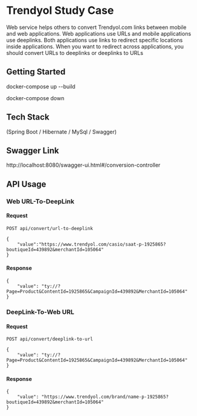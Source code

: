 # Trendyol Study Case

Web service helps others to convert Trendyol.com links between mobile and web applications. Web applications use URLs and mobile applications use deeplinks. Both applications use links to redirect specific locations inside applications. When you want to redirect across applications, you should convert URLs to deeplinks or deeplinks to URLs 

## Getting Started

docker-compose up --build

docker-compose down

## Tech Stack
(Spring Boot / Hibernate / MySql / Swagger)

## Swagger Link
http://localhost:8080/swagger-ui.html#/conversion-controller

## API Usage

### Web URL-To-DeepLink
#### Request
`POST api/convert/url-to-deeplink`

    {
        "value":"https://www.trendyol.com/casio/saat-p-1925865?boutiqueId=439892&merchantId=105064"
    }
    
#### Response
    {
        "value": "ty://?Page=Product&ContentId=1925865&CampaignId=439892&MerchantId=105064"
    }
    
### DeepLink-To-Web URL
#### Request
`POST api/convert/deeplink-to-url`

    {
        "value": "ty://?Page=Product&ContentId=1925865&CampaignId=439892&MerchantId=105064"
    }
    
#### Response
    {
        "value": "https://www.trendyol.com/brand/name-p-1925865?boutiqueId=439892&merchantId=105064"
    }  
    



